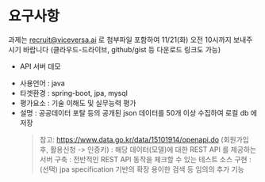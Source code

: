 # 요구사항
과제는 recruit@viceversa.ai 로 첨부파일 포함하여 11/21(화) 오전 10시까지 보내주시기 바랍니다
(클라우드-드라이브, github/gist 등 다운로드 링크도 가능)

* API 서버 데모
- 사용언어 : java
- 타겟환경 : spring-boot, jpa, mysql
- 평가요소 : 기술 이해도 및 실무능력 평가
- 설명
  : 공공데이터 포탈 등의 공개된 json 데이터를 50개 이상 수집하여 로컬 db 에 저장
  > 참고: https://www.data.go.kr/data/15101914/openapi.do (회원가입 후, 활용신청 -> 인증키)
  : 해당 데이터(모델)에 대한 REST API 를 제공하는 서버 구축
  : 전반적인 REST API 동작을 체크할 수 있는 테스트 소스 구현
  : (선택) jpa specification 기반의 확장 용이한 검색 등 임의의 추가 기능

